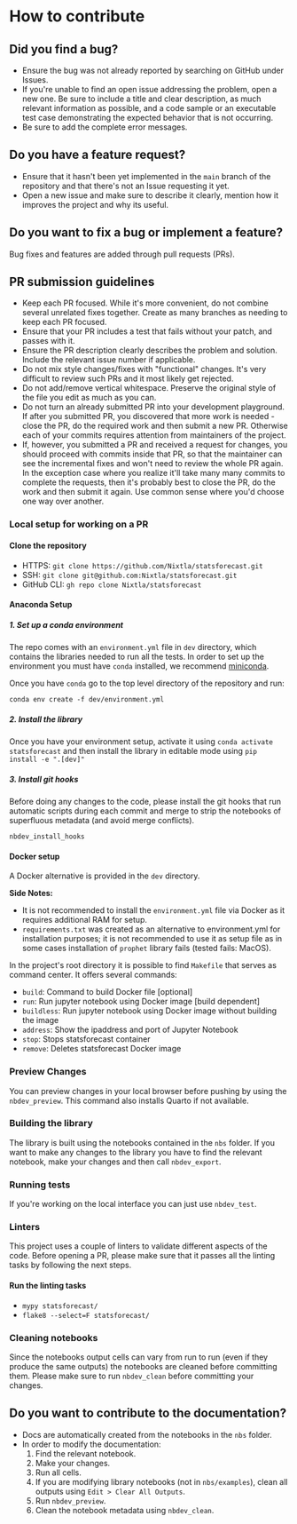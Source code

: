 # How to contribute

## Did you find a bug?

* Ensure the bug was not already reported by searching on GitHub under Issues.
* If you're unable to find an open issue addressing the problem, open a new one. Be sure to include a title and clear description, as much relevant information as possible, and a code sample or an executable test case demonstrating the expected behavior that is not occurring.
* Be sure to add the complete error messages.

## Do you have a feature request?

* Ensure that it hasn't been yet implemented in the `main` branch of the repository and that there's not an Issue requesting it yet.
* Open a new issue and make sure to describe it clearly, mention how it improves the project and why its useful.

## Do you want to fix a bug or implement a feature?

Bug fixes and features are added through pull requests (PRs).

##  PR submission guidelines

* Keep each PR focused. While it's more convenient, do not combine several unrelated fixes together. Create as many branches as needing to keep each PR focused.
* Ensure that your PR includes a test that fails without your patch, and passes with it.
* Ensure the PR description clearly describes the problem and solution. Include the relevant issue number if applicable.
* Do not mix style changes/fixes with "functional" changes. It's very difficult to review such PRs and it most likely get rejected.
* Do not add/remove vertical whitespace. Preserve the original style of the file you edit as much as you can.
* Do not turn an already submitted PR into your development playground. If after you submitted PR, you discovered that more work is needed - close the PR, do the required work and then submit a new PR. Otherwise each of your commits requires attention from maintainers of the project.
* If, however, you submitted a PR and received a request for changes, you should proceed with commits inside that PR, so that the maintainer can see the incremental fixes and won't need to review the whole PR again. In the exception case where you realize it'll take many many commits to complete the requests, then it's probably best to close the PR, do the work and then submit it again. Use common sense where you'd choose one way over another.

### Local setup for working on a PR

#### Clone the repository
* HTTPS: `git clone https://github.com/Nixtla/statsforecast.git`
* SSH: `git clone git@github.com:Nixtla/statsforecast.git`
* GitHub CLI: `gh repo clone Nixtla/statsforecast`

#### Anaconda Setup

##### 1. Set up a conda environment
The repo comes with an `environment.yml` file in `dev` directory, which contains the libraries needed to run all the tests. In order to set up the environment you must have `conda` installed, we recommend [miniconda](https://docs.conda.io/en/latest/miniconda.html).

Once you have `conda` go to the top level directory of the repository and run:
```
conda env create -f dev/environment.yml
```

##### 2. Install the library
Once you have your environment setup, activate it using `conda activate statsforecast` and then install the library in editable mode using `pip install -e ".[dev]"`

##### 3. Install git hooks
Before doing any changes to the code, please install the git hooks that run automatic scripts during each commit and merge to strip the notebooks of superfluous metadata (and avoid merge conflicts).
```
nbdev_install_hooks
```

#### Docker setup

A Docker alternative is provided in the `dev` directory.

**Side Notes:** 
* It is not recommended to install the `environment.yml` file via Docker as it requires additional RAM for setup.
* `requirements.txt` was created as an alternative to environment.yml for installation purposes; it is not recommended to use it as setup file as in some cases installation of `prophet` library fails (tested fails: MacOS).

In the project's root directory it is possible to find `Makefile` that serves as command center. It offers several commands:
* `build`: Command to build Docker file [optional]
* `run`: Run jupyter notebook using Docker image [build dependent]
* `buildless`: Run jupyter notebook using Docker image without building the image
* `address`: Show the ipaddress and port of Jupyter Notebook 
* `stop`: Stops statsforecast container
* `remove`: Deletes statsforecast Docker image

### Preview Changes
You can preview changes in your local browser before pushing by using the `nbdev_preview`. This command also installs Quarto if not available. 

### Building the library
The library is built using the notebooks contained in the `nbs` folder. If you want to make any changes to the library you have to find the relevant notebook, make your changes and then call `nbdev_export`.

### Running tests
If you're working on the local interface you can just use `nbdev_test`. 

### Linters
This project uses a couple of linters to validate different aspects of the code. Before opening a PR, please make sure that it passes all the linting tasks by following the next steps.

#### Run the linting tasks
* `mypy statsforecast/`
* `flake8 --select=F statsforecast/`

### Cleaning notebooks
Since the notebooks output cells can vary from run to run (even if they produce the same outputs) the notebooks are cleaned before committing them. Please make sure to run `nbdev_clean` before committing your changes.

## Do you want to contribute to the documentation?

* Docs are automatically created from the notebooks in the `nbs` folder.
* In order to modify the documentation:
    1. Find the relevant notebook.
    2. Make your changes.
    3. Run all cells.
    4. If you are modifying library notebooks (not in `nbs/examples`), clean all outputs using `Edit > Clear All Outputs`.
    5. Run `nbdev_preview`.
    6. Clean the notebook metadata using `nbdev_clean`.
